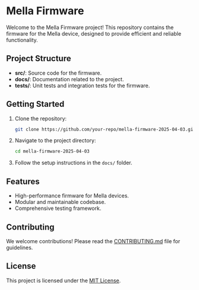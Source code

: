# Mella Firmware

Welcome to the Mella Firmware project! This repository contains the firmware for the Mella device, designed to provide efficient and reliable functionality.

## Project Structure

- **src/**: Source code for the firmware.
- **docs/**: Documentation related to the project.
- **tests/**: Unit tests and integration tests for the firmware.

## Getting Started

1. Clone the repository:
    ```bash
    git clone https://github.com/your-repo/mella-firmware-2025-04-03.git
    ```
2. Navigate to the project directory:
    ```bash
    cd mella-firmware-2025-04-03
    ```
3. Follow the setup instructions in the `docs/` folder.

## Features

- High-performance firmware for Mella devices.
- Modular and maintainable codebase.
- Comprehensive testing framework.

## Contributing

We welcome contributions! Please read the [CONTRIBUTING.md](CONTRIBUTING.md) file for guidelines.

## License

This project is licensed under the [MIT License](LICENSE).

